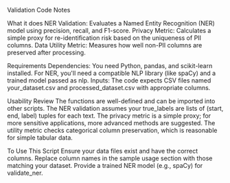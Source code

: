 Validation Code Notes 

What it does
NER Validation: Evaluates a Named Entity Recognition (NER) model using precision, recall, and F1-score.
Privacy Metric: Calculates a simple proxy for re-identification risk based on the uniqueness of PII columns.
Data Utility Metric: Measures how well non-PII columns are preserved after processing.

Requirements
Dependencies: You need Python, pandas, and scikit-learn installed. For NER, you'll need a compatible NLP library (like spaCy) and a trained model passed as nlp.
Inputs: The code expects CSV files named your_dataset.csv and processed_dataset.csv with appropriate columns.

Usability Review
The functions are well-defined and can be imported into other scripts.
The NER validation assumes your true_labels are lists of (start, end, label) tuples for each text.
The privacy metric is a simple proxy; for more sensitive applications, more advanced methods are suggested.
The utility metric checks categorical column preservation, which is reasonable for simple tabular data.

To Use This Script
Ensure your data files exist and have the correct columns.
Replace column names in the sample usage section with those matching your dataset.
Provide a trained NER model (e.g., spaCy) for validate_ner.
